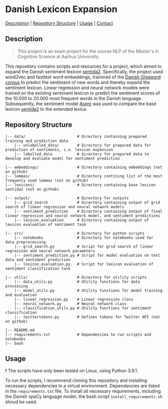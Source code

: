 # Danish Lexicon Expansion



[Description](#description) | [Repository Structure](#repository-structure) | [Usage](#usage) | [Contact](#contact)

## Description
> This project is an exam project for the course NLP of the Master's in Cognitive Science at Aarhus University.

This repository contains scripts and resources for a project, which aimed to expand the Danish sentiment lexicon [sentida2](https://github.com/Guscode/Sentida2). Specifically, the project used word2vec and fasttext word embeddings, trainined of the [Danish Gigaword corpus](https://gigaword.dk) to predict the sentiment of new words and thereby expand the sentiment lexicon. Linear regression and neural network models were trained on the existing sentiment lexicon to predict the sentiment scores of the 10.000 to 20.000 most frequent words in the Danish language. Subsequently, the sentiment model [Asent](https://github.com/KennethEnevoldsen/asent) was used to compare the base lexicon [sentida2](https://github.com/Guscode/Sentida2) to the extended lexica. 
 

## Repository Structure

```
|-- data/                       # Directory containing prepared training and prediction data
    |-- unlabelled_data/        # Directory for prepared data for prediction of sentiments, i.e. lexicon expansion
    |-- labelled_data           # Directory for prepared data to develop and evaluate model for sentiment prediction
    
|-- embeddings/                 # Directory containing embeddings (not on github)
|-- lemmas/                     # Directory contining list of the most frequenly used lemmas (not on github)
|-- lexicons/                   # Directory containing base lexicon sentida2 (not on github)

|-- output/                     # Directory for outputs 
    |-- grid_search             # Directory containing output of grid search of linear regression and neural network models
    |-- sentiment_prediction    # Directory containing output of final linear regression and neural network model, and sentiment predictions  
    |-- lexicon_evaluation      # Directory containing output of lexicon evaluation of sentiment task
 
|-- src/                        # Directory for python scripts
    |-- notebooks               # Directory for notebooks used for data preprocessing
    |-- grid_search.py          # Script for grid search of linear regression and neural network parameters
    |-- sentiment_prediction.py # Script for model evaluation on test data and sentiment prediction 
    |-- lexicon_evaluation.py.  # Script for lexicon evaluation of sentiment classification task
    
|-- utils/                      # Directory for utility scripts
    |-- data_utils.py           # Utility functions for data processing
    |-- model_utils.py          # Utility functions for model training and evaluation
    |-- linear_regression.py    # Linear regression class
    |-- neural_network.py       # Neural network class
    |-- classification_utils.py # Utility functions for sentiment classification
    |-- twittertokens.py        # Defines tokens for Twitter API (not on github)

|-- README.md
|-- requirements.txt            # Dependencies to run scripts and notebooks
|-- bash
```


## Usage

**!** The scripts have only been tested on Linux, using Python 3.9.1.  

To run the scripts, I recommend cloning this repository and installing necessary dependencies in a virtual environment. Dependencies are listed in the `requirements.txt` file. To install all necessary requirements, including the Danish spaCy language model, the bash script `install_requirements.sh` shoud be used. 
